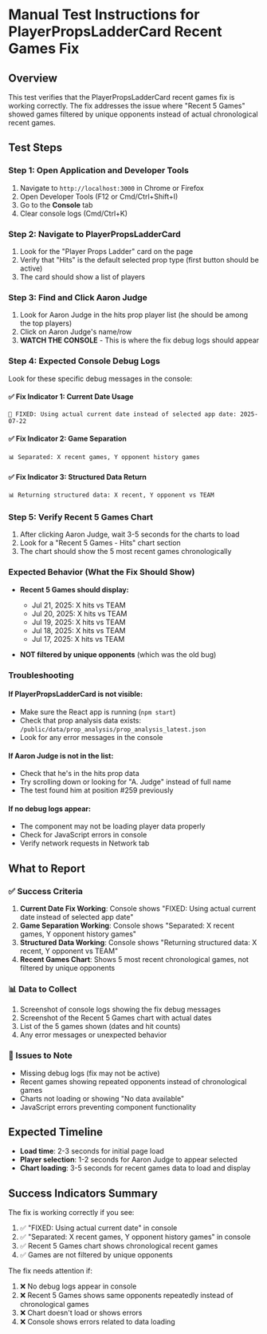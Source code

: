 # Manual Test Instructions for PlayerPropsLadderCard Recent Games Fix

## Overview
This test verifies that the PlayerPropsLadderCard recent games fix is working correctly. The fix addresses the issue where "Recent 5 Games" showed games filtered by unique opponents instead of actual chronological recent games.

## Test Steps

### Step 1: Open Application and Developer Tools
1. Navigate to `http://localhost:3000` in Chrome or Firefox
2. Open Developer Tools (F12 or Cmd/Ctrl+Shift+I)
3. Go to the **Console** tab
4. Clear console logs (Cmd/Ctrl+K)

### Step 2: Navigate to PlayerPropsLadderCard
1. Look for the "Player Props Ladder" card on the page
2. Verify that "Hits" is the default selected prop type (first button should be active)
3. The card should show a list of players

### Step 3: Find and Click Aaron Judge
1. Look for Aaron Judge in the hits prop player list (he should be among the top players)
2. Click on Aaron Judge's name/row
3. **WATCH THE CONSOLE** - This is where the fix debug logs should appear

### Step 4: Expected Console Debug Logs
Look for these specific debug messages in the console:

#### ✅ Fix Indicator 1: Current Date Usage
```
📅 FIXED: Using actual current date instead of selected app date: 2025-07-22
```

#### ✅ Fix Indicator 2: Game Separation
```
📊 Separated: X recent games, Y opponent history games
```

#### ✅ Fix Indicator 3: Structured Data Return
```
📊 Returning structured data: X recent, Y opponent vs TEAM
```

### Step 5: Verify Recent 5 Games Chart
1. After clicking Aaron Judge, wait 3-5 seconds for the charts to load
2. Look for a "Recent 5 Games - Hits" chart section
3. The chart should show the 5 most recent games chronologically

### Expected Behavior (What the Fix Should Show)
- **Recent 5 Games should display:**
  - Jul 21, 2025: X hits vs TEAM
  - Jul 20, 2025: X hits vs TEAM  
  - Jul 19, 2025: X hits vs TEAM
  - Jul 18, 2025: X hits vs TEAM
  - Jul 17, 2025: X hits vs TEAM
  
- **NOT filtered by unique opponents** (which was the old bug)

### Troubleshooting

#### If PlayerPropsLadderCard is not visible:
- Make sure the React app is running (`npm start`)
- Check that prop analysis data exists: `/public/data/prop_analysis/prop_analysis_latest.json`
- Look for any error messages in the console

#### If Aaron Judge is not in the list:
- Check that he's in the hits prop data
- Try scrolling down or looking for "A. Judge" instead of full name
- The test found him at position #259 previously

#### If no debug logs appear:
- The component may not be loading player data properly
- Check for JavaScript errors in console
- Verify network requests in Network tab

## What to Report

### ✅ Success Criteria
1. **Current Date Fix Working**: Console shows "FIXED: Using actual current date instead of selected app date"
2. **Game Separation Working**: Console shows "Separated: X recent games, Y opponent history games"  
3. **Structured Data Working**: Console shows "Returning structured data: X recent, Y opponent vs TEAM"
4. **Recent Games Chart**: Shows 5 most recent chronological games, not filtered by unique opponents

### 📊 Data to Collect
1. Screenshot of console logs showing the fix debug messages
2. Screenshot of the Recent 5 Games chart with actual dates
3. List of the 5 games shown (dates and hit counts)
4. Any error messages or unexpected behavior

### 🐛 Issues to Note
- Missing debug logs (fix may not be active)
- Recent games showing repeated opponents instead of chronological games
- Charts not loading or showing "No data available"
- JavaScript errors preventing component functionality

## Expected Timeline
- **Load time**: 2-3 seconds for initial page load
- **Player selection**: 1-2 seconds for Aaron Judge to appear selected
- **Chart loading**: 3-5 seconds for recent games data to load and display

## Success Indicators Summary
The fix is working correctly if you see:
1. ✅ "FIXED: Using actual current date" in console
2. ✅ "Separated: X recent games, Y opponent history games" in console  
3. ✅ Recent 5 Games chart shows chronological recent games
4. ✅ Games are not filtered by unique opponents

The fix needs attention if:
1. ❌ No debug logs appear in console
2. ❌ Recent 5 Games shows same opponents repeatedly instead of chronological games
3. ❌ Chart doesn't load or shows errors
4. ❌ Console shows errors related to data loading
